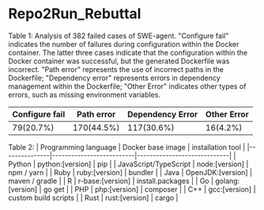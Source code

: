 # Repo2Run_Rebuttal

Table 1: Analysis of 382 failed cases of SWE-agent. "Configure fail" indicates the number of failures during configuration within the Docker container. The latter three cases indicate that the configuration within the Docker container was successful, but the generated Dockerfile was incorrect. "Path error" represents the use of incorrect paths in the Dockerfile; "Dependency error" represents errors in dependency management within the Dockerfile; "Other Error" indicates other types of errors, such as missing environment variables.

| **Configure fail** | **Path error** | **Dependency Error** | **Other Error** |
|----------|----------|----------|----------|
| 79(20.7%) | 170(44.5%) | 117(30.6%) | 16(4.2%) |


Table 2: 
| Programming language      | Docker base image                 | installation tool                    |
|---------------|--------------------------|-----------------------------|
| Python        | python:[version]         | pip                         |
| JavaScript/TypeScript    | node:[version]           | npm / yarn                  |
| Ruby          | ruby:[version]           | bundler                     |
| Java          | OpenJDK:[version]        | maven / gradle              |
| R             | r-base:[version]         | install.packages            |
| Go            | golang:[version]         | go get                      |
| PHP           | php:[version]            | composer                    |
| C++           | gcc:[version]            | custom build scripts        |
| Rust          | rust:[version]           | cargo                       |
